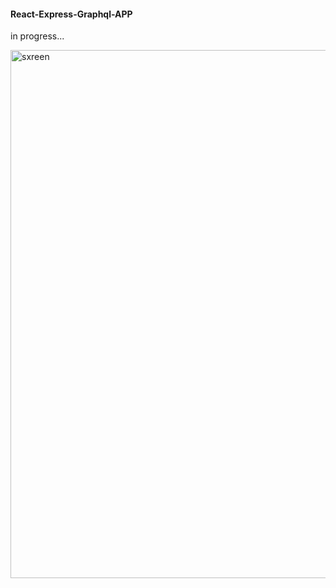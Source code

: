 #### React-Express-Graphql-APP

in progress...

<img width="845" alt="sxreen" src="https://user-images.githubusercontent.com/53577903/155100014-a10d95c6-9479-40aa-83d9-35274e1d9ebf.png">
